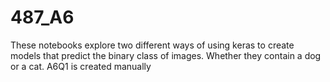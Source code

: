 # 487_A6
These notebooks explore two different ways of using keras to create models that predict the binary class of images. Whether they contain a dog or a cat. 
A6Q1 is created manually 
